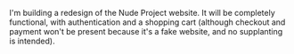 I'm building a redesign of the Nude Project website. It will be completely functional, with authentication and a shopping cart (although checkout and payment won't be present because it's a fake website, and no supplanting is intended).
